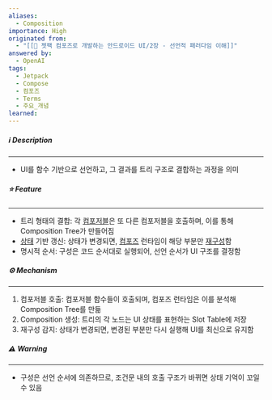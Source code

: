 ```yaml
---
aliases:
  - Composition
importance: High
originated from:
  - "[[📘 젯팩 컴포즈로 개발하는 안드로이드 UI/2장 - 선언적 패러다임 이해]]"
answered by:
  - OpenAI
tags:
  - Jetpack
  - Compose
  - 컴포즈
  - Terms
  - 주요_개념
learned:
---
```

##### ℹ️ Description
---
- UI를 함수 기반으로 선언하고, 그 결과를 트리 구조로 결합하는 과정을 의미

##### ⭐️ Feature
---
- 트리 형태의 결합: 각 [컴포저블](컴포저블%20함수.md)은 또 다른 컴포저블을 호출하며, 이를 통해 Composition Tree가 만들어짐
- [상태](상태.md) 기반 갱신: 상태가 변경되면, [컴포즈](젯팩%20컴포즈.md) 런타임이 해당 부분만 [재구성](재구성.md)함
- 명시적 순서: 구성은 코드 순서대로 실행되어, 선언 순서가 UI 구조를 결정함

##### ⚙️ Mechanism
---
1. 컴포저블 호출: 컴포저블 함수들이 호출되며, 컴포즈 런타임은 이를 분석해 Composition Tree를 만듦
2. Composition 생성: 트리의 각 노드는 UI 상태를 표현하는 Slot Table에 저장
3. 재구성 감지: 상태가 변경되면, 변경된 부분만 다시 실행해 UI를 최신으로 유지함

##### ⚠️ Warning
---
- 구성은 선언 순서에 의존하므로, 조건문 내의 호출 구조가 바뀌면 상태 기억이 꼬일 수 있음
